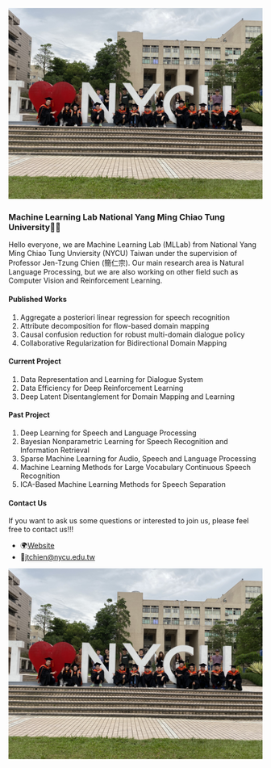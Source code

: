 ![Header](https://github.com/NYCU-MLLab/.github/blob/main/profile/lab_pic1.jpg)
### Machine Learning Lab National Yang Ming Chiao Tung University🤖🤖

Hello everyone, we are Machine Learning Lab (MLLab) from National Yang Ming Chiao Tung Unviersity (NYCU) Taiwan under the supervision of Professor Jen-Tzung Chien (簡仁宗). Our main research area is Natural Language Processing, but we are also working on other field such as Computer Vision and Reinforcement Learning. 

#### Published Works
1. Aggregate a posteriori linear regression for speech recognition
2. Attribute decomposition for flow-based domain mapping
3. Causal confusion reduction for robust multi-domain dialogue policy
4. Collaborative Regularization for Bidirectional Domain Mapping


#### Current Project
1. Data Representation and Learning for Dialogue System
2. Data Efficiency for Deep Reinforcement Learning
3. Deep Latent Disentanglement for Domain Mapping and Learning

#### Past Project
1. Deep Learning for Speech and Language Processing
2. Bayesian Nonparametric Learning for Speech Recognition and Information Retrieval
3. Sparse Machine Learning for Audio, Speech and Language Processing
4. Machine Learning Methods for Large Vocabulary Continuous Speech Recognition
5. ICA-Based Machine Learning Methods for Speech Separation

#### Contact Us
If you want to ask us some questions or interested to join us, please feel free to contact us!!!

- 🌍[Website](https://chien.cm.nctu.edu.tw/) 
- 📩<jtchien@nycu.edu.tw>

<img src="https://github.com/NYCU-MLLab/.github/blob/main/profile/lab_pic1.jpg" width="750" align="center">
<!--
**NCTU-MLLab/NCTU-MLLab** is a ✨ _special_ ✨ repository because its `README.md` (this file) appears on your GitHub profile.

Here are some ideas to get you started:

- 🔭 I’m currently working on ...
- 🌱 I’m currently learning ...
- 👯 I’m looking to collaborate on ...
- 🤔 I’m looking for help with ...
- 💬 Ask me about ...
- 📫 How to reach me: ...
- 😄 Pronouns: ...
- ⚡ Fun fact: ...
-->
